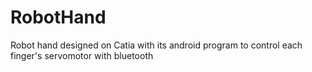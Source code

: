# RobotHand
Robot hand designed on Catia with its android program to control each finger's servomotor with bluetooth
